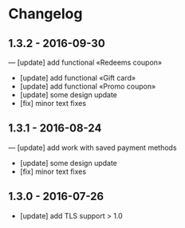 # Changelog

## 1.3.2 - 2016-09-30

— [update] add functional «Redeems coupon»
- [update] add functional «Gift card»
- [update] add functional «Promo coupon»
- [update] some design update
- [fix] minor text fixes

## 1.3.1 - 2016-08-24

— [update] add work with saved payment methods  
- [update] some design update 
- [fix] minor text fixes

## 1.3.0 - 2016-07-26
	
- [update] add TLS support > 1.0

